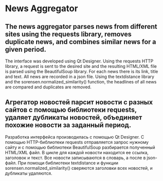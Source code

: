 # News Aggregator
## The news aggregator parses news from different sites using the requests library, removes duplicate news, and combines similar news for a given period. 
The interface was developed using Qt Designer. 
Using the requests HTTP library, a request is sent to the desired site and the resulting HTML/XML file is parsed using the BeautifulSoup library. For each news there is its link, title and text. All news are recorded in a json file. Using the textdistance library and the sorensen.normalized_similarity() function, the headlines of all news are compared and duplicates are removed.

## Агрегатор новостей парсит новости с разных сайтов с помощью библиотеки requests, удаляет дубликаты новостей, объединяет похожие новости за заданный период.
Разработка интерфейса производилась с помощью Qt Designer.
С помощью HTTP-библиотеки requests отправляется запрос нужному сайту и с помощью библиотеки BeautifulSoup разбирается полученный HTML/XML файл. В цикле для каждой новости находится ее ссылка, заголовок и текст. Все новости записываются в словарь, а после в json-файл. При помощи библиотеки textdistance и функции sorensen.normalized_similarity() сверяются заголовки всех новостей, и дубликаты удаляются.
